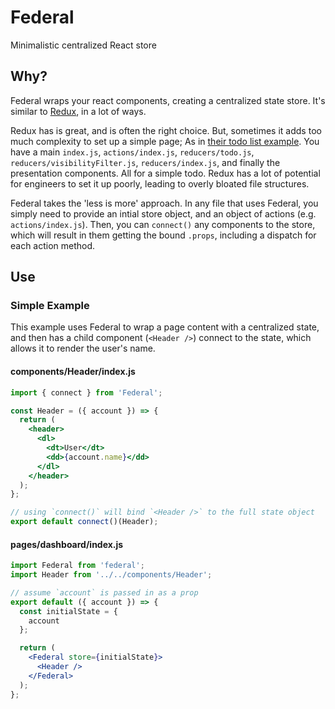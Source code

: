 # Federal

Minimalistic centralized React store

## Why?

Federal wraps your react components, creating a centralized state store. It's similar to [Redux](https://github.com/reactjs/react-redux), in a lot of ways.

Redux has is great, and is often the right choice. But, sometimes it adds too much complexity to set up a simple page; As in [their todo list example](http://redux.js.org/docs/basics/ExampleTodoList.html). You have a main `index.js`, `actions/index.js`, `reducers/todo.js`, `reducers/visibilityFilter.js`, `reducers/index.js`, and finally the presentation components. All for a simple todo. Redux has a lot of potential for engineers to set it up poorly, leading to overly bloated file structures.

Federal takes the 'less is more' approach. In any file that uses Federal, you simply need to provide an intial store object, and an object of actions (e.g. `actions/index.js`). Then, you can `connect()` any components to the store, which will result in them getting the bound `.props`, including a dispatch for each action method.

## Use

### Simple Example

This example uses Federal to wrap a page content with a centralized state, and then has a child component (`<Header />`) connect to the state, which allows it to render the user's name.

#### components/Header/index.js

```jsx
import { connect } from 'Federal';

const Header = ({ account }) => {
  return (
    <header>
      <dl>
        <dt>User</dt>
        <dd>{account.name}</dd>
      </dl>
    </header>
  );
};

// using `connect()` will bind `<Header />` to the full state object
export default connect()(Header);
```

#### pages/dashboard/index.js

```jsx
import Federal from 'federal';
import Header from '../../components/Header';

// assume `account` is passed in as a prop
export default ({ account }) => {
  const initialState = {
    account
  };

  return (
    <Federal store={initialState}>
      <Header />
    </Federal>
  );
};
```
